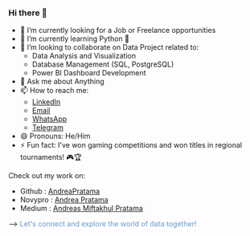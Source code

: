 ### Hi there 👋

<!-- 
**AndreaPratama/AndreaPratama** is a ✨ _special_ ✨ repository because its `README.md` (this file) appears on your GitHub profile.

Here are some ideas to get you started:
-->

- 🔭 I’m currently looking for a Job or Freelance opportunities
- 🌱 I’m currently learning Python 🐍
- 👯 I’m looking to collaborate on Data Project related to:
  - Data Analysis and Visualization
  - Database Management (SQL, PostgreSQL)
  - Power BI Dashboard Development
- 💬 Ask me about Anything
- 📫 How to reach me:
  - [LinkedIn](https://www.linkedin.com/in/andreas-mp/)
  - [Email](mailto:andreapratama04@gmail.com)
  - [WhatsApp](https://wa.me/6282336948803)
  - [Telegram](https://t.me/6287855031173)
- 😄 Pronouns: He/Him
- ⚡ Fun fact: I've won gaming competitions and won titles in regional tournaments! 🎮🏆

Check out my work on:
  - Github : [AndreaPratama](https://github.com/AndreaPratama)
  - Novypro : [Andrea Pratama](https://www.novypro.com/profile_projects/andreapratama)
  - Medium : [Andreas Miftakhul Pratama](https://medium.com/@andreapratama04)


--> <span style="color: rgb(102, 153, 204);">Let's connect and explore the world of data together!</span>

